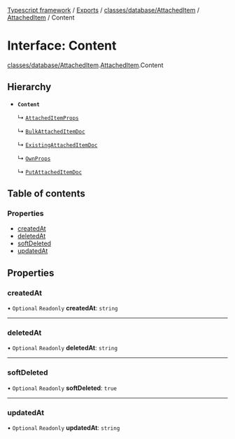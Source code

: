 [Typescript framework](../index.md) / [Exports](../modules.md) / [classes/database/AttachedItem](../modules/classes_database_AttachedItem.md) / [AttachedItem](../modules/classes_database_AttachedItem.AttachedItem.md) / Content

# Interface: Content

[classes/database/AttachedItem](../modules/classes_database_AttachedItem.md).[AttachedItem](../modules/classes_database_AttachedItem.AttachedItem.md).Content

## Hierarchy

- **`Content`**

  ↳ [`AttachedItemProps`](classes_database_AttachedItem.AttachedItem.AttachedItemProps.md)

  ↳ [`BulkAttachedItemDoc`](classes_database_AttachedItem.AttachedItem.BulkAttachedItemDoc.md)

  ↳ [`ExistingAttachedItemDoc`](classes_database_AttachedItem.AttachedItem.ExistingAttachedItemDoc.md)

  ↳ [`OwnProps`](classes_database_AttachedItem.AttachedItem.OwnProps.md)

  ↳ [`PutAttachedItemDoc`](classes_database_AttachedItem.AttachedItem.PutAttachedItemDoc.md)

## Table of contents

### Properties

- [createdAt](classes_database_AttachedItem.AttachedItem.Content.md#createdat)
- [deletedAt](classes_database_AttachedItem.AttachedItem.Content.md#deletedat)
- [softDeleted](classes_database_AttachedItem.AttachedItem.Content.md#softdeleted)
- [updatedAt](classes_database_AttachedItem.AttachedItem.Content.md#updatedat)

## Properties

### createdAt

• `Optional` `Readonly` **createdAt**: `string`

___

### deletedAt

• `Optional` `Readonly` **deletedAt**: `string`

___

### softDeleted

• `Optional` `Readonly` **softDeleted**: ``true``

___

### updatedAt

• `Optional` `Readonly` **updatedAt**: `string`
